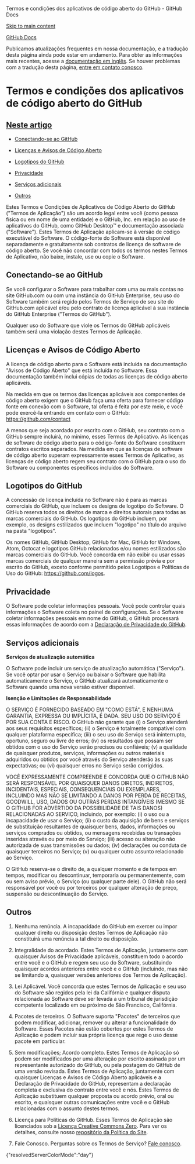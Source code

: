 Termos e condições dos aplicativos de código aberto do GitHub - GitHub Docs

[Skip to main content](#main-content)

[](/pt)[GitHub Docs](/pt)

Publicamos atualizações frequentes em nossa documentação, e a tradução desta página ainda pode estar em andamento. Para obter as informações mais recentes, acesse a [documentação em inglês](/en). Se houver problemas com a tradução desta página, [entre em contato conosco](https://github.com/contact?form[subject]=translation%20issue%20on%20docs.github.com&form[comments]=).

Termos e condições dos aplicativos de código aberto do GitHub
==========

[Neste artigo](/site-policy/github-terms/github-open-source-applications-terms-and-conditions#in-this-article)
----------

* [Conectando-se ao GitHub](#connecting-to-github)

* [Licenças e Avisos de Código Aberto](#open-source-licenses-and-notices)

* [Logotipos do GitHub](#githubs-logos)

* [Privacidade](#privacy)

* [Serviços adicionais](#additional-services)

* [Outros](#miscellanea)

Estes Termos e Condições de Aplicativos de Código Aberto do GitHub ("Termos de Aplicação") são um acordo legal entre você (como pessoa física ou em nome de uma entidade) e o GitHub, Inc. em relação ao uso de aplicativos do GitHub, como GitHub Desktop™ e documentação associada ("Software"). Estes Termos de Aplicação aplicam-se à versão de código executável do Software. O código-fonte do Software está disponível separadamente e gratuitamente sob contratos de licença de software de código aberto. Se você não concordar com todos os termos nestes Termos de Aplicativo, não baixe, instale, use ou copie o Software.

[](#connecting-to-github)Conectando-se ao GitHub
----------

Se você configurar o Software para trabalhar com uma ou mais contas no site GitHub.com ou com uma instância do GitHub Enterprise, seu uso do Software também será regido pelos Termos de Serviço de seu site do GitHub.com aplicável e/ou pelo contrato de licença aplicável à sua instância do GitHub Enterprise ("Termos do GitHub").

Qualquer uso do Software que viole os Termos do GitHub aplicáveis também será uma violação destes Termos de Aplicação.

[](#open-source-licenses-and-notices)Licenças e Avisos de Código Aberto
----------

A licença de código aberto para o Software está incluída na documentação "Avisos de Código Aberto" que está incluída no Software. Essa documentação também inclui cópias de todas as licenças de código aberto aplicáveis.

Na medida em que os termos das licenças aplicáveis aos componentes de código aberto exigem que o GitHub faça uma oferta para fornecer código fonte em conexão com o Software, tal oferta é feita por este meio, e você pode exercê-la entrando em contato com o GitHub: <https://github.com/contact>

A menos que seja acordado por escrito com o GitHub, seu contrato com o GitHub sempre incluirá, no mínimo, esses Termos de Aplicativo. As licenças de software de código aberto para o código-fonte do Software constituem contratos escritos separados. Na medida em que as licenças de software de código aberto superam expressamente esses Termos de Aplicativo, as licenças de código aberto regem seu contrato com o GitHub para o uso do Software ou componentes específicos incluídos do Software.

[](#githubs-logos)Logotipos do GitHub
----------

A concessão de licença incluída no Software não é para as marcas comerciais do GitHub, que incluem os designs de logotipo do Software. O GitHub reserva todos os direitos de marca e direitos autorais para todas as marcas comerciais do GitHub. Os logotipos do GitHub incluem, por exemplo, os designs estilizados que incluem "logotipo" no título do arquivo na pasta "logotipos".

Os nomes GitHub, GitHub Desktop, GitHub for Mac, GitHub for Windows, Atom, Octocat e logotipos GitHub relacionados e/ou nomes estilizados são marcas comerciais do GitHub. Você concorda em não exibir ou usar essas marcas comerciais de qualquer maneira sem a permissão prévia e por escrito do GitHub, exceto conforme permitido pelos Logotipos e Políticas de Uso do GitHub: <https://github.com/logos>.

[](#privacy)Privacidade
----------

O Software pode coletar informações pessoais. Você pode controlar quais informações o Software coleta no painel de configurações. Se o Software coletar informações pessoais em nome do GitHub, o GitHub processará essas informações de acordo com a [Declaração de Privacidade do GitHub](/pt/articles/github-privacy-statement).

[](#additional-services)Serviços adicionais
----------

**Serviços de atualização automática**

O Software pode incluir um serviço de atualização automática ("Serviço"). Se você optar por usar o Serviço ou baixar o Software que habilita automaticamente o Serviço, o GitHub atualizará automaticamente o Software quando uma nova versão estiver disponível.

**Isenção e Limitações de Responsabilidade**

O SERVIÇO É FORNECIDO BASEADO EM "COMO ESTÁ", E NENHUMA GARANTIA, EXPRESSA OU IMPLÍCITA, É DADA. SEU USO DO SERVIÇO É POR SUA CONTA E RISCO. O GitHub não garante que (i) o Serviço atenderá aos seus requisitos específicos; (ii) o Serviço é totalmente compatível com qualquer plataforma específica; (iii) o seu uso do Serviço será ininterrupto, oportuno, seguro ou livre de erros; (iv) os resultados que possam ser obtidos com o uso do Serviço serão precisos ou confiáveis; (v) a qualidade de quaisquer produtos, serviços, informações ou outros materiais adquiridos ou obtidos por você através do Serviço atenderão às suas expectativas; ou (vi) quaisquer erros no Serviço serão corrigidos.

VOCÊ EXPRESSAMENTE COMPREENDE E CONCORDA QUE O GITHUB NÃO SERÁ RESPONSÁVEL POR QUAISQUER DANOS DIRETOS, INDIRETOS, INCIDENTAIS, ESPECIAIS, CONSEQUENCIAIS OU EXEMPLARES, INCLUINDO MAS NÃO SE LIMITANDO A DANOS POR PERDA DE RECEITAS, GOODWILL, USO, DADOS OU OUTRAS PERDAS INTANGÍVEIS (MESMO SE O GITHUB FOR ADVERTIDO DA POSSIBILIDADE DE TAIS DANOS) RELACIONADAS AO SERVIÇO, incluindo, por exemplo: (i) o uso ou a incapacidade de usar o Serviço; (ii) o custo da aquisição de bens e serviços de substituição resultantes de quaisquer bens, dados, informações ou serviços comprados ou obtidos, ou mensagens recebidas ou transações inseridas através ou por meio do Serviço; (iii) acesso ou alteração não autorizada de suas transmissões ou dados; (iv) declarações ou conduta de quaisquer terceiros no Serviço; (v) ou qualquer outro assunto relacionado ao Serviço.

O GitHub reserva-se o direito de, a qualquer momento e de tempos em tempos, modificar ou descontinuar, temporaria ou permanentemente, com ou sem aviso prévio, o Serviço (ou qualquer parte dele). O GitHub não será responsável por você ou por terceiros por qualquer alteração de preço, suspensão ou descontinuação do Serviço.

[](#miscellanea)Outros
----------

1. Nenhuma renúncia. A incapacidade do GitHub em exercer ou impor qualquer direito ou disposição destes Termos de Aplicação não constituirá uma renúncia a tal direito ou disposição.

2. Integralidade do acordado. Estes Termos de Aplicação, juntamente com quaisquer Avisos de Privacidade aplicáveis, constituem todo o acordo entre você e o GitHub e regem seu uso do Software, substituindo quaisquer acordos anteriores entre você e o GitHub (incluindo, mas não se limitando a, quaisquer versões anteriores dos Termos de Aplicação).

3. Lei Aplicável. Você concorda que estes Termos de Aplicação e seu uso do Software são regidos pela lei da Califórnia e qualquer disputa relacionada ao Software deve ser levada a um tribunal de jurisdição competente localizado em ou próximo de São Francisco, Califórnia.

4. Pacotes de terceiros. O Software suporta "Pacotes" de terceiros que podem modificar, adicionar, remover ou alterar a funcionalidade do Software. Esses Pacotes não estão cobertos por estes Termos de Aplicação e podem incluir sua própria licença que rege o uso desse pacote em particular.

5. Sem modificações; Acordo completo. Estes Termos de Aplicação só podem ser modificados por uma alteração por escrito assinada por um representante autorizado do GitHub, ou pela postagem do GitHub de uma versão revisada. Estes Termos de Aplicação, juntamente com quaisquer Licenças e Avisos de Código Aberto aplicáveis e a Declaração de Privacidade do GitHub, representam a declaração completa e exclusiva do contrato entre você e nós. Estes Termos de Aplicação substituem qualquer proposta ou acordo prévio, oral ou escrito, e quaisquer outras comunicações entre você e o GitHub relacionadas com o assunto destes termos.

6. Licença para Políticas do GitHub. Esses Termos de Aplicação são licenciados sob a [Licença Creative Commons Zero](https://creativecommons.org/publicdomain/zero/1.0/). Para ver os detalhes, consulte nosso [repositório da Política do Site](https://github.com/github/site-policy#license).

7. Fale Conosco. Perguntas sobre os Termos de Serviço? [Fale conosco](https://support.github.com/contact?tags=docs-policy).

{"resolvedServerColorMode":"day"}
